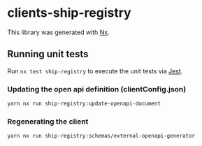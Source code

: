 # clients-ship-registry

This library was generated with [Nx](https://nx.dev).

## Running unit tests

Run `nx test ship-registry` to execute the unit tests via [Jest](https://jestjs.io).

### Updating the open api definition (clientConfig.json)

```sh
yarn nx run ship-registry:update-openapi-document
```

### Regenerating the client

```sh
yarn nx run ship-registry:schemas/external-openapi-generator
```
